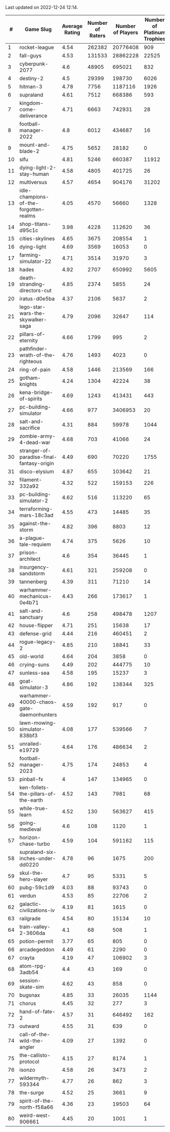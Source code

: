 Last updated on 2022-12-24 12:14.


|#|Game Slug|Average Rating|Number of Raters|Number of Players|Number of Platinum Trophies|Max Rarity (%)|
|---|---|---|---|---|---|---|
|1|rocket-league|4.54|262382|20776408|909|77|
|2|fall-guys|4.53|131533|28862228|22525|7|
|3|cyberpunk-2077|4.6|48905|695021|832|63|
|4|destiny-2|4.5|29399|198730|6026|94|
|5|hitman-3|4.78|7756|1187116|1926|48|
|6|supraland|4.61|7512|668386|593|99|
|7|kingdom-come-deliverance|4.71|6663|742931|28|30|
|8|football-manager-2022|4.8|6012|434687|16|49|
|9|mount-and-blade-2|4.75|5652|28182|0|17|
|10|sifu|4.81|5246|660387|11912|96|
|11|dying-light-2-stay-human|4.58|4805|401725|26|3|
|12|multiversus|4.57|4654|904176|31202|77|
|13|idle-champions-of-the-forgotten-realms|4.05|4570|56660|1328|13|
|14|shop-titans-d95c1c|3.98|4228|112620|36|97|
|15|cities-skylines|4.65|3675|208554|1|72|
|16|dying-light|4.69|3569|16053|0|96|
|17|farming-simulator-22|4.71|3514|31970|3|79|
|18|hades|4.92|2707|650992|5605|89|
|19|death-stranding-directors-cut|4.85|2374|5855|24|92|
|20|iratus-d0e5ba|4.37|2106|5637|2|85|
|21|lego-star-wars-the-skywalker-saga|4.79|2096|32647|114|97|
|22|pillars-of-eternity|4.66|1799|995|2|80|
|23|pathfinder-wrath-of-the-righteous|4.76|1493|4023|0|46|
|24|ring-of-pain|4.58|1446|213569|166|96|
|25|gotham-knights|4.24|1304|42224|38|16|
|26|kena-bridge-of-spirits|4.69|1243|413431|443|94|
|27|pc-building-simulator|4.66|977|3406953|20|48|
|28|salt-and-sacrifice|4.31|884|59978|1044|91|
|29|zombie-army-4-dead-war|4.68|703|41066|24|67|
|30|stranger-of-paradise-final-fantasy-origin|4.49|690|70220|1755|98|
|31|disco-elysium|4.87|655|103642|21|28|
|32|filament-332a92|4.32|522|159153|226|93|
|33|pc-building-simulator-2|4.62|516|113220|65|75|
|34|terraforming-mars-18c3ad|4.55|473|14485|35|50|
|35|against-the-storm|4.82|396|8803|12|33|
|36|a-plague-tale-requiem|4.74|375|5626|10|92|
|37|prison-architect|4.6|354|36445|1|32|
|38|insurgency-sandstorm|4.61|321|259208|0|6|
|39|tannenberg|4.39|311|71210|14|87|
|40|warhammer-mechanicus-0e4b71|4.43|266|173617|1|24|
|41|salt-and-sanctuary|4.6|258|498478|1207|83|
|42|house-flipper|4.71|251|15638|17|94|
|43|defense-grid|4.44|216|460451|2|80|
|44|rogue-legacy-2|4.85|210|18841|33|2|
|45|old-world|4.64|204|3858|0|84|
|46|crying-suns|4.49|202|444775|10|65|
|47|sunless-sea|4.58|195|15237|3|37|
|48|goat-simulator-3|4.86|192|138344|325|91|
|49|warhammer-40000-chaos-gate-daemonhunters|4.59|192|917|0|63|
|50|lawn-mowing-simulator-838bf3|4.08|177|539566|7|86|
|51|unrailed-e19729|4.64|176|486634|2|6|
|52|football-manager-2023|4.75|174|24853|4|79|
|53|pinball-fx|4|147|134965|0|86|
|54|ken-follets-the-pillars-of-the-earth|4.52|143|7981|68|47|
|55|while-true-learn|4.52|130|563627|415|93|
|56|going-medieval|4.6|108|1120|1|67|
|57|horizon-chase-turbo|4.59|104|591162|115|87|
|58|supraland-six-inches-under-dd0220|4.78|96|1675|200|99|
|59|skul-the-hero-slayer|4.7|95|5331|5|96|
|60|pubg-59c1d9|4.03|88|93743|0|72|
|61|verdun|4.53|85|22706|2|75|
|62|galactic-civilizations-iv|4.19|81|1615|0|81|
|63|railgrade|4.54|80|15134|10|98|
|64|train-valley-2-3606da|4.1|68|508|1|88|
|65|potion-permit|3.77|65|805|0|98|
|66|arcadegeddon|4.49|61|2290|0|91|
|67|crayta|4.19|47|106902|3|23|
|68|atom-rpg-3adb54|4.4|43|169|0|98|
|69|session-skate-sim|4.62|43|858|0|25|
|70|bugsnax|4.85|33|26035|1144|97|
|71|chorus|4.45|32|277|3|85|
|72|hand-of-fate-2|4.57|31|646492|162|72|
|73|outward|4.55|31|639|0|75|
|74|call-of-the-wild-the-angler|4.09|27|1392|0|43|
|75|the-callisto-protocol|4.15|27|8174|1|92|
|76|isonzo|4.58|26|3473|2|59|
|77|wildermyth-593344|4.77|26|862|3|10|
|78|the-surge|4.52|25|3661|9|94|
|79|spirit-of-the-north-f58a66|4.36|23|19503|64|63|
|80|weird-west-906661|4.45|20|1001|1|83|
